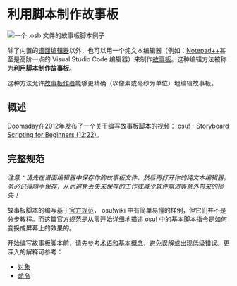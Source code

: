 <!-- TODO: 又来挖坑啦！翻译“规范”丢在故事板里，以后再说 -->

# 利用脚本制作故事板

![](img/SBS_Base.jpg "一个 .osb 文件的故事板脚本例子")

除了内置的[谱面编辑器](/wiki/Beatmap_Editor/Design)以外，也可以用一个纯文本编辑器（例如：[Notepad++](http://www.notepad-plus-plus.org/)甚至是高阶一点的 Visual Studio Code 编辑器）来制作[故事板](/wiki/Storyboards)。这种编辑方法被称为**利用脚本制作故事板**。

这种方法允许[故事板作者](/wiki/Storyboarding/Storyboarder)能够更精确（以像素或毫秒为单位）地编辑故事板。

## 概述

[Doomsday](https://osu.ppy.sh/users/18983)在2012年发布了一个关于编写故事板脚本的视频： [osu! - Storyboard Scripting for Beginners (12:22)](http://www.youtube.com/watch?v=UJ1YLDs-bZg "YouTube")。

## 完整规范

*注意：请先在谱面编辑器中保存你的故事板文件，然后再打开你的纯文本编辑器。务必记得随手保存，从而避免丢失未保存的工作或减少软件崩溃等意外带来的损失！*

故事板脚本的编写基于[官方规范](https://osu.ppy.sh/community/forums/topics/1869)， osu!wiki 中有简单易懂的样例，但它们并不是分步教程。而这篇[官方规范](https://osu.ppy.sh/community/forums/topics/1869)是从零开始详细地描述 osu! 中的基本脚本指令是如何变换成屏幕上的效果的。

开始编写故事板脚本前，请先参考[术语和基本概念](/wiki/Storyboard_Scripting/General_Rules)，避免误解或出现低级错误。更深入的解释可参考：

- [对象](/wiki/Storyboard_Scripting/Objects)
- [命令](/wiki/Storyboard_Scripting/Commands)
